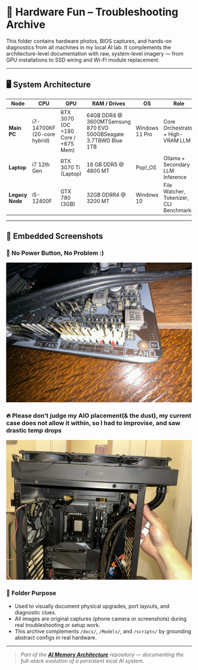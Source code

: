 # 🧰 Hardware Fun – Troubleshooting Archive

This folder contains hardware photos, BIOS captures, and hands-on diagnostics from all machines in my local AI lab. It complements the architecture-level documentation with raw, system-level imagery — from GPU installations to SSD wiring and Wi-Fi module replacement.

---

## 🖥️ System Architecture

| Node            | CPU                         | GPU                                | RAM / Drives                                                    | OS             | Role                                    |
| --------------- | --------------------------- | ---------------------------------- | --------------------------------------------------------------- | -------------- | --------------------------------------- |
| **Main PC**     | i7-14700KF (20-core hybrid) | RTX 3070 (OC +180 Core / +675 Mem) | 64GB DDR4 @ 3600MTSamsung 870 EVO 500GBSeagate 3.7TBWD Blue 1TB | Windows 11 Pro | Core Orchestrator + High-VRAM LLM       |
| **Laptop**      | i7 12th Gen                 | RTX 3070 Ti (Laptop)               | 16 GB DDR5 @ 4800 MT                                            | Pop!\_OS       | Ollama + Secondary LLM Inference        |
| **Legacy Node** | i5-12400F                   | GTX 780 (3GB)                      | 32GB DDRR4 @ 3200 MT                                            | Windows 10     | File Watcher, Tokenizer, CLI Benchmarks |

---

## 📸 Embedded Screenshots

### 🔧 No Power Button, No Problem :)
[![Memory Architecture Simple Diagram](../02_Hardware_Fun/Images/IMG_7681.jpeg)](../02_Hardware_Fun/Images/IMG_7681.jpeg)

### 🔥 Please don't judge my AIO placement(& the dust), my current case does not allow it within, so I had to improvise, and saw drastic temp drops
[![Memory Architecture Simple Diagram](../02_Hardware_Fun/Images/IMG_7742.jpeg)](../02_Hardware_Fun/Images/IMG_7742.jpeg)

### 📁 Folder Purpose

* Used to visually document physical upgrades, port layouts, and diagnostic clues.
* All images are original captures (phone camera or screenshots) during real troubleshooting or setup work.
* This archive complements `/docs/`, `/Models/`, and `/scripts/` by grounding abstract configs in real hardware.

---

> *Part of the **********[AI Memory Architecture](https://github.com/Mugiwara555343/ai-memory-architecture)********** repository — documenting the full-stack evolution of a persistent local AI system.*
